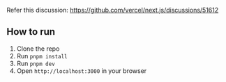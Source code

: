 Refer this discussion: https://github.com/vercel/next.js/discussions/51612

## How to run

1. Clone the repo
2. Run `pnpm install`
3. Run `pnpm dev`
4. Open `http://localhost:3000` in your browser
